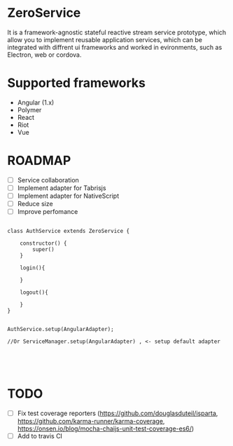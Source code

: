 # ZeroService

It is a framework-agnostic stateful reactive stream service prototype, which
allow you to implement reusable application services, which can be integrated
with diffrent ui frameworks and worked in evironments, such as Electron, web or
cordova.

# Supported frameworks

- Angular (1.x)
- Polymer
- React
- Riot
- Vue

# ROADMAP

- [ ] Service collaboration
- [ ] Implement adapter for Tabrisjs
- [ ] Implement adapter for NativeScript
- [ ] Reduce size
- [ ] Improve perfomance

```

class AuthService extends ZeroService {

	constructor() {
		super()
	}

	login(){

	}

	logout(){

	}
}


AuthService.setup(AngularAdapter);

//Or ServiceManager.setup(AngularAdapter) , <- setup default adapter





```


# TODO
- [ ] Fix test coverage reporters (https://github.com/douglasduteil/isparta, https://github.com/karma-runner/karma-coverage, https://onsen.io/blog/mocha-chaijs-unit-test-coverage-es6/)
- [ ] Add to travis CI
